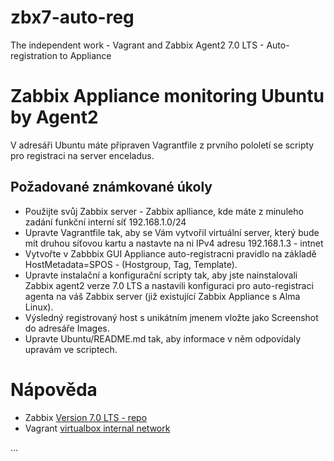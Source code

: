 # zbx7-auto-reg

The independent work - Vagrant and Zabbix Agent2 7.0 LTS - Auto-registration to Appliance

# Zabbix Appliance monitoring Ubuntu by Agent2

V adresáři Ubuntu máte připraven Vagrantfile z prvního pololetí se scripty
pro registraci na server enceladus.

## Požadované známkované úkoly

- Použijte svůj Zabbix server - Zabbix aplliance, kde máte z minuleho zadání funkční interní síť 192.168.1.0/24
- Upravte Vagrantfile tak, aby se Vám vytvořil virtuální server, který bude mít druhou síťovou kartu a nastavte na ni IPv4 adresu 192.168.1.3 - intnet
- Vytvořte v Zabbbix GUI Appliance auto-registracni pravidlo na základě HostMetadata=SPOS - (Hostgroup, Tag, Template).
- Upravte instalační a konfigurační scripty tak, aby jste nainstalovali Zabbix agent2 verze 7.0 LTS a nastavili konfiguraci pro auto-registraci agenta na váš Zabbix server (již existující Zabbix Appliance s Alma Linux).
- Výsledný registrovaný host s unikátním jmenem vložte jako Screenshot do adresáře Images.
- Upravte Ubuntu/README.md tak, aby informace v něm odpovídaly upravám ve scriptech.

# Nápověda

- Zabbix [Version 7.0 LTS - repo](https://www.zabbix.com/download?zabbix=7.0&os_distribution=ubuntu&os_version=22.04&components=agent_2&db=&ws=)
- Vagrant [virtualbox internal network](https://developer.hashicorp.com/vagrant/docs/providers/virtualbox/networking#virtualbox-internal-network)

...
